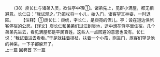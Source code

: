 　　（38）庾长仁与诸弟入吴，欲住亭中宿①。诸弟先上，见群小满屋，都无相避意。长仁曰：“我试观之。”乃策杖将一小儿，始入门，诸客望其神姿，一时退匿。
　　【注释】①庚长仁：庾统，字长仁，是庾亮的侄儿。亭：设在道边供旅客停宿的公房。【译文】庾长仁和弟弟们过江到吴地，途中想在驿亭里住宿。几个弟弟先进去，看见满屋都是平民百姓，这些人一点回避的意思也没有。长仁说：“我试着进去看看。”于是就拄着拐杖，扶着一个小孩，刚进门，旅客们望见他的神采，一下子都躲开了。
<br>[上一篇](14_37) [回卷首](14_00) [下一篇](14_39)
